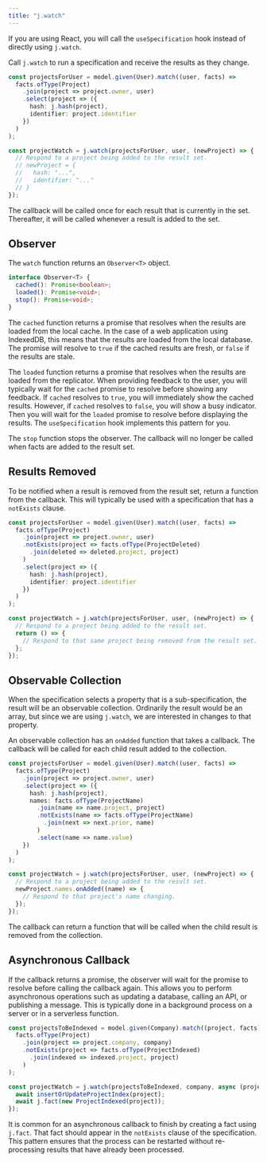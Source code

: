 ```yaml
---
title: "j.watch"
---
```


If you are using React, you will call the `useSpecification` hook instead of directly using `j.watch`.

Call `j.watch` to run a specification and receive the results as they change.

```typescript
const projectsForUser = model.given(User).match((user, facts) =>
  facts.ofType(Project)
    .join(project => project.owner, user)
    .select(project => ({
      hash: j.hash(project),
      identifier: project.identifier
    })
  )
);

const projectWatch = j.watch(projectsForUser, user, (newProject) => {
  // Respond to a project being added to the result set.
  // newProject = {
  //   hash: "...",
  //   identifier: "..."
  // }
});
```

The callback will be called once for each result that is currently in the set.
Thereafter, it will be called whenever a result is added to the set.

## Observer

The `watch` function returns an `Observer<T>` object.

```typescript
interface Observer<T> {
  cached(): Promise<boolean>;
  loaded(): Promise<void>;
  stop(): Promise<void>;
}
```

The `cached` function returns a promise that resolves when the results are loaded from the local cache.
In the case of a web application using IndexedDB, this means that the results are loaded from the local database.
The promise will resolve to `true` if the cached results are fresh, or `false` if the results are stale.

The `loaded` function returns a promise that resolves when the results are loaded from the replicator.
When providing feedback to the user, you will typically wait for the `cached` promise to resolve before showing any feedback.
If `cached` resolves to `true`, you will immediately show the cached results.
However, if `cached` resolves to `false`, you will show a busy indicator.
Then you will wait for the `loaded` promise to resolve before displaying the results.
The `useSpecification` hook implements this pattern for you.

The `stop` function stops the observer.
The callback will no longer be called when facts are added to the result set.

## Results Removed

To be notified when a result is removed from the result set, return a function from the callback.
This will typically be used with a specification that has a `notExists` clause.

```typescript
const projectsForUser = model.given(User).match((user, facts) =>
  facts.ofType(Project)
    .join(project => project.owner, user)
    .notExists(project => facts.ofType(ProjectDeleted)
      .join(deleted => deleted.project, project)
    )
    .select(project => ({
      hash: j.hash(project),
      identifier: project.identifier
    })
  )
);

const projectWatch = j.watch(projectsForUser, user, (newProject) => {
  // Respond to a project being added to the result set.
  return () => {
    // Respond to that same project being removed from the result set.
  };
});
```

## Observable Collection

When the specification selects a property that is a sub-specification, the result will be an observable collection.
Ordinarily the result would be an array, but since we are using `j.watch`, we are interested in changes to that property.

An observable collection has an `onAdded` function that takes a callback.
The callback will be called for each child result added to the collection.

```typescript
const projectsForUser = model.given(User).match((user, facts) =>
  facts.ofType(Project)
    .join(project => project.owner, user)
    .select(project => ({
      hash: j.hash(project),
      names: facts.ofType(ProjectName)
        .join(name => name.project, project)
        .notExists(name => facts.ofType(ProjectName)
          .join(next => next.prior, name)
        )
        .select(name => name.value)
    })
  )
);

const projectWatch = j.watch(projectsForUser, user, (newProject) => {
  // Respond to a project being added to the result set.
  newProject.names.onAdded((name) => {
    // Respond to that project's name changing.
  });
});
```

The callback can return a function that will be called when the child result is removed from the collection.

## Asynchronous Callback

If the callback returns a promise, the observer will wait for the promise to resolve before calling the callback again.
This allows you to perform asynchronous operations such as updating a database, calling an API, or publishing a message.
This is typically done in a background process on a server or in a serverless function.

```typescript
const projectsToBeIndexed = model.given(Company).match((project, facts) =>
  facts.ofType(Project)
    .join(project => project.company, company)
    .notExists(project => facts.ofType(ProjectIndexed)
      .join(indexed => indexed.project, project)
    )
);

const projectWatch = j.watch(projectsToBeIndexed, company, async (project) => {
  await insertOrUpdateProjectIndex(project);
  await j.fact(new ProjectIndexed(project));
});
```

It is common for an asynchronous callback to finish by creating a fact using `j.fact`.
That fact should appear in the `notExists` clause of the specification.
This pattern ensures that the process can be restarted without re-processing results that have already been processed.
